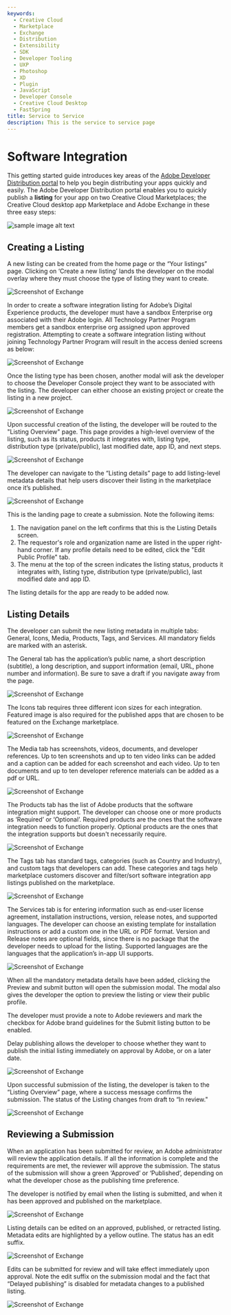 ```yaml
---
keywords:
  - Creative Cloud
  - Marketplace
  - Exchange
  - Distribution
  - Extensibility
  - SDK
  - Developer Tooling
  - UXP
  - Photoshop
  - XD
  - Plugin
  - JavaScript
  - Developer Console
  - Creative Cloud Desktop
  - FastSpring
title: Service to Service
description: This is the service to service page
---
```


# Software Integration

This getting started guide introduces key areas of the [Adobe Developer Distribution portal](/distribute/home) to help you begin distributing your apps quickly and easily. The Adobe Developer Distribution portal enables you to quickly publish a **listing** for your app on two Creative Cloud Marketplaces; the Creative Cloud desktop app Marketplace and Adobe Exchange in these three easy steps:

![sample image alt text](../../images/Your_Listings_card_view.png)

## Creating a Listing

A new listing can be created from the home page or the “Your listings” page. Clicking on ‘Create a new listing’ lands the developer on the modal overlay where they must choose the type of listing they want to create.

![Screenshot of Exchange](../../images/DX-Submission_1.png)
 
In order to create a software integration listing for Adobe’s Digital Experience products, the developer must have a sandbox Enterprise org associated with their Adobe login. All Technology Partner Program members get a sandbox enterprise org assigned upon approved registration. Attempting to create a software integration listing without joining Technology Partner Program will result in the access denied screens as below:

![Screenshot of Exchange](../../images/DX-Submission_2.png)

Once the listing type has been chosen, another modal will ask the developer to choose the Developer Console project they want to be associated with the listing. The developer can either choose an existing project or create the listing in a new project.

![Screenshot of Exchange](../../images/DX-Submission_3.png)

Upon successful creation of the listing, the developer will be routed to the "Listing Overview" page. This page provides a high-level overview of the listing, such as its status, products it integrates with, listing type, distribution type (private/public), last modified date, app ID, and next steps.

![Screenshot of Exchange](../../images/DX-Submission_4.png)

The developer can navigate to the “Listing details” page to add listing-level metadata details that help users discover their listing in the marketplace once it’s published.

![Screenshot of Exchange](../../images/DX-Submission_5.png)

This is the landing page to create a submission. Note the following items:

1.	The navigation panel on the left confirms that this is the Listing Details screen.
2.	The requestor's role and organization name are listed in the upper right-hand corner. If any profile details need to be edited, click the "Edit Public Profile" tab.
3.	The menu at the top of the screen indicates the listing status, products it integrates with, listing type, distribution type (private/public), last modified date and app ID.

The listing details for the app are ready to be added now.

## Listing Details

The developer can submit the new listing metadata in multiple tabs: General, Icons, Media, Products, Tags, and Services. All mandatory fields are marked with an asterisk.
 
The General tab has the application’s public name, a short description (subtitle), a long description, and support information (email, URL, phone number and information). Be sure to save a draft if you navigate away from the page. 

![Screenshot of Exchange](../../images/DX-Submission_6.png)
 
The Icons tab requires three different icon sizes for each integration. Featured image is also required for the published apps that are chosen to be featured on the Exchange marketplace.  

![Screenshot of Exchange](../../images/DX-Submission_7.png)

The Media tab has screenshots, videos, documents, and developer references. Up to ten screenshots and up to ten video links can be added and a caption can be added for each screenshot and each video. Up to ten documents and up to ten developer reference materials can be added as a pdf or URL.  

![Screenshot of Exchange](../../images/DX-Submission_8.png)
 
The Products tab has the list of Adobe products that the software integration might support. The developer can choose one or more products as ‘Required’ or ‘Optional’. Required products are the ones that the software integration needs to function properly. Optional products are the ones that the integration supports but doesn't necessarily require. 

![Screenshot of Exchange](../../images/DX-Submission_9.png)
 
The Tags tab has standard tags, categories (such as Country and Industry), and custom tags that developers can add. These categories and tags help marketplace customers discover and filter/sort software integration app listings published on the marketplace.

![Screenshot of Exchange](../../images/DX-Submission_10.png)
 
The Services tab is for entering information such as end-user license agreement, installation instructions, version, release notes, and supported languages. The developer can choose an existing template for installation instructions or add a custom one in the URL or PDF format. Version and Release notes are optional fields, since there is no package that the developer needs to upload for the listing. Supported languages are the languages that the application’s in-app UI supports. 

![Screenshot of Exchange](../../images/DX-Submission_11.png) 
  
When all the mandatory metadata details have been added, clicking the Preview and submit button will open the submission modal. The modal also gives the developer the option to preview the listing or view their public profile.  

The developer must provide a note to Adobe reviewers and mark the checkbox for Adobe brand guidelines for the Submit listing button to be enabled.  

Delay publishing allows the developer to choose whether they want to publish the initial listing immediately on approval by Adobe, or on a later date.  

![Screenshot of Exchange](../../images/DX-Submission_12.png)
  
Upon successful submission of the listing, the developer is taken to the “Listing Overview” page, where a success message confirms the submission. The status of the Listing changes from draft to “In review." 
 
![Screenshot of Exchange](../../images/DX-Submission_13.png)  

## Reviewing a Submission 

When an application has been submitted for review, an Adobe administrator will review the application details. If all the information is complete and the requirements are met, the reviewer will approve the submission. The status of the submission will show a green ‘Approved’ or ‘Published’, depending on what the developer chose as the publishing time preference.  

The developer is notified by email when the listing is submitted, and when it has been approved and published on the marketplace. 

![Screenshot of Exchange](../../images/DX-Submission_14.png)

Listing details can be edited on an approved, published, or retracted listing. Metadata edits are highlighted by a yellow outline. The status has an edit suffix.  

![Screenshot of Exchange](../../images/DX-Submission_15.png)

Edits can be submitted for review and will take effect immediately upon approval. Note the edit suffix on the submission modal and the fact that “Delayed publishing” is disabled for metadata changes to a published listing. 

![Screenshot of Exchange](../../images/DX-Submission_12.png)
